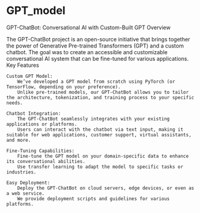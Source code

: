 # GPT_model

GPT-ChatBot: Conversational AI with Custom-Built GPT
Overview

The GPT-ChatBot project is an open-source initiative that brings together the power of Generative Pre-trained Transformers (GPT) and a custom chatbot. The goal was to create an accessible and customizable conversational AI system that can be fine-tuned for various applications.
Key Features

    Custom GPT Model:
        We’ve developed a GPT model from scratch using PyTorch (or TensorFlow, depending on your preference).
        Unlike pre-trained models, our GPT-ChatBot allows you to tailor the architecture, tokenization, and training process to your specific needs.

    Chatbot Integration:
        The GPT-ChatBot seamlessly integrates with your existing applications or platforms.
        Users can interact with the chatbot via text input, making it suitable for web applications, customer support, virtual assistants, and more.

    Fine-Tuning Capabilities:
        Fine-tune the GPT model on your domain-specific data to enhance its conversational abilities.
        Use transfer learning to adapt the model to specific tasks or industries.

    Easy Deployment:
        Deploy the GPT-ChatBot on cloud servers, edge devices, or even as a web service.
        We provide deployment scripts and guidelines for various platforms.
